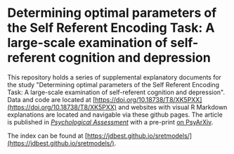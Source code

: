 # Determining optimal parameters of the Self Referent Encoding Task: A large-scale examination of self-referent cognition and depression

This repository holds a series of supplemental explanatory documents for the study "Determining optimal parameters of the Self Referent Encoding Task: A large-scale examination of self-referent cognition and depression". Data and code are located at [https://doi.org/10.18738/T8/XK5PXX](https://doi.org/10.18738/T8/XK5PXX) and websites with visual R Markdown explanations are located and navigable via these github pages. The article is published in *[Psychological Assessment](https://doi.org/10.1037/pas0000602)* with a pre-print [on PsyArXiv](https://doi.org/10.17605/OSF.IO/4RVNS). 

The index can be found at [https://jdbest.github.io/sretmodels/](https://jdbest.github.io/sretmodels/). 
